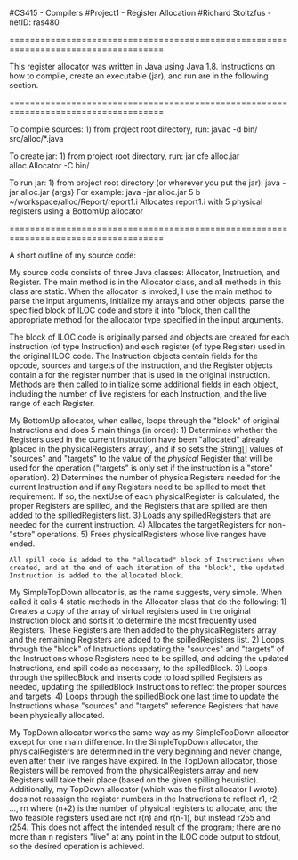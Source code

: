 #CS415 - Compilers
#Project1 - Register Allocation
#Richard Stoltzfus - netID: ras480

====================================================================================

This register allocator was written in Java using Java 1.8. Instructions on how
to compile, create an executable (jar), and run are in the following section.

====================================================================================

To compile sources:
	1) from project root directory, run:
		javac -d bin/ src/alloc/*.java

To create jar:
	1) from project root directory, run:
		jar cfe alloc.jar alloc.Allocator -C bin/ .

To run jar:
	1) from project root directory (or wherever you put the jar):
		java -jar alloc.jar {args}
	For example:
		java -jar alloc.jar 5 b ~/workspace/alloc/Report/report1.i
	Allocates report1.i with 5 physical registers using a BottomUp allocator 

====================================================================================

A short outline of my source code:

My source code consists of three Java classes: Allocator, Instruction, and Register.
The main method is in the Allocator class, and all methods in this class are static.
When the allocator is invoked, I use the main method to parse the input arguments,
initialize my arrays and other objects, parse the specified block of ILOC code and 
store it into "block, then call the appropriate method for the allocator type 
specified in the input arguments.

The block of ILOC code is originally parsed and objects are created for each 
instruction (of type Instruction) and each register (of type Register) used in the 
original ILOC code. The Instruction objects contain fields for the opcode, sources 
and targets of the instruction, and the Register objects contain a for the 
register number that is used in the original instruction. Methods are then called 
to initialize some additional fields in each object, including the number of live 
registers for each Instruction, and the live range of each Register.

My BottomUp allocator, when called, loops through the "block" of original 
Instructions and does 5 main things (in order):
	1) Determines whether the Registers used in the current Instruction have 
	 been "allocated" already (placed in the physicalRegisters array), and if 
	 so sets the String[] values of "sources" and "targets" to the value of 
	 the *physical* Register that will be used for the operation ("targets" 
	 is only set if the instruction is a "store" operation).
	2) Determines the number of physicalRegisters needed for the current 
	 Instruction and if any Registers need to be spilled to meet that 
	 requirement. If so, the nextUse of each physicalRegister is calculated, 
	 the proper Registers are spilled, and the Registers that are spilled are 
	 then added to the spilledRegisters list.
	3) Loads any spilledRegisters that are needed for the current instruction.
	4) Allocates the targetRegisters for non-"store" operations.
	5) Frees physicalRegisters whose live ranges have ended.

	All spill code is added to the "allocated" block of Instructions when 
	created, and at the end of each iteration of the "block", the updated
	Instruction is added to the allocated block.
	
My SimpleTopDown allocator is, as the name suggests, very simple. When called it 
calls 4 static methods in the Allocator class that do the following:
	1) Creates a copy of the array of virtual registers used in the original 
	 Instruction block and sorts it to determine the most frequently used 
	 Registers. These Registers are then added to the physicalRegisters array 
	 and the remaining Registers are added to the spilledRegisters list.
	2) Loops through the "block" of Instructions updating the "sources" and 
	 "targets" of the Instructions whose Registers need to be spilled, and
	 adding the updated Instructions, and spill code as necessary, to the 
	 spilledBlock.
	3) Loops through the spilledBlock and inserts code to load spilled 
	 Registers as needed, updating the spilledBlock Instructions to reflect 
	 the proper sources and targets.
	4) Loops through the spilledBlock one last time to update the Instructions 
	 whose "sources" and "targets" reference Registers that have been 
	 physically allocated.

My TopDown allocator works the same way as my SimpleTopDown allocator except for 
one main difference. In the SimpleTopDown allocator, the physicalRegisters are 
determined in the very beginning and never change, even after their live ranges 
have expired. In the TopDown allocator, those Registers will be removed from the 
physicalRegisters array and new Registers will take their place (based on the 
given spilling heuristic).
Additionally, my TopDown allocator (which was the first allocator I wrote) does 
not reassign the register numbers in the Instructions to reflect r1, r2, ..., rn 
where (n+2) is the number of physical registers to allocate, and the two feasible 
registers used are not r(n) and r(n-1), but instead r255 and r254. This does not 
affect the intended result of the program; there are no more than n registers 
"live" at any point in the ILOC code output to stdout, so the desired operation 
is achieved.
